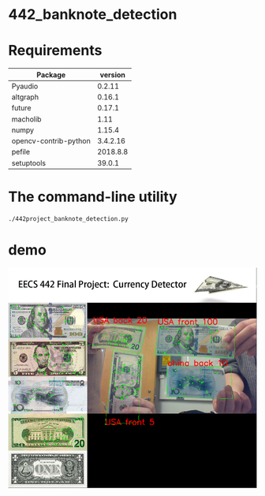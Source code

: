 # 442_banknote_detection
# Requirements

Package | version
-------| -------
Pyaudio | 0.2.11
altgraph | 0.16.1
future | 0.17.1
macholib | 1.11
numpy | 1.15.4
opencv-contrib-python | 3.4.2.16
pefile | 2018.8.8
setuptools | 39.0.1

# The command-line utility

```
./442project_banknote_detection.py
```
# demo

![alt text](https://github.com/yichenyang96/442_banknote_detection/blob/master/demo_video.png)
